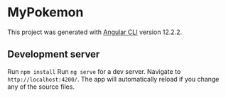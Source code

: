 # MyPokemon

This project was generated with [Angular CLI](https://github.com/angular/angular-cli) version 12.2.2.

## Development server

Run `npm install`
Run `ng serve` for a dev server. Navigate to `http://localhost:4200/`. The app will automatically reload if you change any of the source files.

